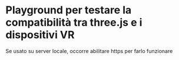 # Playground per testare la compatibilità tra three.js e i dispositivi VR

Se usato su server locale, occorre abilitare https per farlo funzionare
